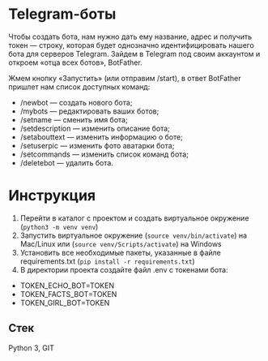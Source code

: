 #  Telegram-боты

Что­бы создать бота, нам нужно дать ему название, адрес и получить токен — строку,
 которая будет однозначно идентифицировать нашего бота для серверов Telegram. 
 Зайдем в Telegram под своим аккаунтом и откроем «отца всех ботов», BotFather.

Жмем кноп­ку «Запустить» (или отправим /start), в ответ BotFather пришлет нам список доступных команд:

- /newbot — создать нового бота;
- /mybots — редактировать ваших ботов;
- /setname — сменить имя бота;
- /setdescription — изменить описание бота;
- /setabouttext — изменить информацию о боте;
- /setuserpic — изменить фото аватарки бота;
- /setcommands — изменить список команд бота;
- /deletebot — удалить бота.


# Инструкция 
1. Перейти в каталог с проектом и создать виртуальное окружение (`python3 -m venv venv`)
2. Запустить виртуальное окружение (`source venv/bin/activate`) на Mac/Linux или (`source venv/Scripts/activate`) на Windows
3. Установить все необходимые пакеты, указанные в файле requirements.txt (`pip install -r requirements.txt`)
4. В директории проекта создайте файл .env с токенами бота:
- TOKEN_ECHO_BOT=TOKEN
- TOKEN_FACTS_BOT=TOKEN
- TOKEN_GIRL_BOT=TOKEN


## Стек
 
Python 3, GIT

